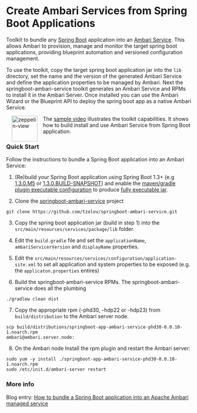 # Create Ambari Services from Spring Boot Applications

Toolkit to bundle any [Spring Boot](http://projects.spring.io/spring-boot) application into an [Ambari Service](https://ambari.apache.org/). This allows Ambari to provision, manage and monitor the target spring boot applications, providing blueprint automation and versioned configuration management. 

To use the toolkit, copy the target spring boot application jar into the `lib` directory, set the name and the version of the generated Ambari Service and define the application properties to be managed by Ambari. Next the springboot-ambari-service toolkit generates an Ambari Service and RPMs to install it in the Ambari Server. Once installed you can use the Ambari Wizard or the Blueprint API to deploy the spring boot app as a native Ambari Service.

[<img align="left" src="http://img.youtube.com/vi/gA95yC8QIJI/3.jpg" alt="zeppelin-view" hspace="15" width="70"></img>](https://www.youtube.com/watch?v=gA95yC8QIJI)
The [sample video](https://www.youtube.com/watch?v=gA95yC8QIJI) illustrates the toolkit capabilities. It shows how to build install and use Ambari Service from Spring Boot application.


### Quick Start
Follow the instructions to bundle a Spring Boot application into an Ambari Service:

1) (Re)build your Spring Boot application using Spring Boot 1.3+ (e.g [1.3.0.M5](http://docs.spring.io/spring-boot/docs/1.3.0.M5/reference/htmlsingle/#getting-started-installation-instructions-for-java) or [1.3.0.BUILD-SNAPSHOT](http://docs.spring.io/spring-boot/docs/1.3.0.BUILD-SNAPSHOT/reference/htmlsingle/#getting-started-installation-instructions-for-java)) and enable the [maven/gradle plugin executable configuration](http://docs.spring.io/spring-boot/docs/1.3.0.BUILD-SNAPSHOT/reference/htmlsingle/#deployment-install) to produce [fully executable jar](http://docs.spring.io/spring-boot/docs/1.3.0.M5/reference/htmlsingle/#deployment-install).

2) Clone the [springboot-ambari-service](https://github.com/tzolov/springboot-ambari-service) project
```
git clone https://github.com/tzolov/springboot-ambari-service.git
```

3) Copy the spring boot application jar (build in step 1) into the `src/main/resources/services/package/lib` folder. 

4) Edit the `build.gradle` file and set the `applicationName`, `ambariServicerVersion` and `displayName` properties.

5) Edit the `src/main/resources/services/configuration/application-site.xml` to set all application and system properties to be exposed (e.g. the `applicaton.properties` entires)

6) Build the springboot-ambari-service RPMs. The springboot-ambari-service does all the plumbing
```
./gradlew clean dist
```

7) Copy the appropriate rpm (-phd30, -hdp22 or -hdp23) from `build/distribution` to the Ambari server node.
```
scp build/distributions/springboot-app-ambari-service-phd30-0.0.10-1.noarch.rpm
ambari@ambari.server.node:
```

8) On the Ambari node Install the rpm plugin and restart the Ambari server: 
```
sudo yum -y install ./springboot-app-ambari-service-phd30-0.0.10-1.noarch.rpm 
sudo /etc/init.d/ambari-server restart
```
### More info
Blog entry: [How to bundle a Spring Boot application into an Apache Ambari managed service](http://blog.tzolov.net/2015/10/how-to-bundle-spring-boot-application.html)

